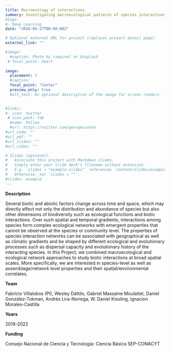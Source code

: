 ```yaml
---
title: Macroecology of interactions
summary: Investigating macroecological patterns of species interactions
#tags:
#- Deep Learning
date: "2016-04-27T00:00:00Z"

# Optional external URL for project (replaces project detail page).
external_link: ""

#image:
  #caption: Photo by rawpixel on Unsplash
 # focal_point: Smart
  
image:
  placement: 1
  #caption:
  focal_point: "Center"
  preview_only: true
  #alt_text: An optional description of the image for screen readers.  
  

#links:
#- icon: twitter
 # icon_pack: fab
  #name: Follow
  #url: https://twitter.com/georgecushen
#url_code: ""
#url_pdf: ""
#url_slides: ""
#url_video: ""

# Slides (optional).
#   Associate this project with Markdown slides.
#   Simply enter your slide deck's filename without extension.
#   E.g. `slides = "example-slides"` references `content/slides/example-slides.md`.
#   Otherwise, set `slides = ""`.
#slides: example
---
```


**Description**

Several biotic and abiotic factors change across time and space, which may directly affect not only the distribution and abundance of species but also other dimensions of biodiversity such as ecological functions and biotic interactions. Over such spatial and temporal gradients, interactions among species form complex ecological networks with emergent properties that cannot be observed at the species or community level. The properties of species interaction networks can be associated with geographical as well as climatic gradients and be shaped by different ecological and evolutionary processes such as dispersal capacity and evolutionary history of the interacting species. In this Project, we combined macroecological and ecological network approaches to study biotic interactions at broad spatial scales. More specifically, we are interested in species-level as well as assemblage/network level properties and their spatial/environmental correlates. 

**Team**

Fabricio Villalobos (PI), Wesley Dáttilo, Gabriel Massaine Moulatlet, Daniel González-Tokman, Andrés Lira-Noriega, W. Daniel Kissling, Ignacion Morales-Castilla

**Years**

2019-2022

**Funding**

Consejo Nacional de Ciencia y Tecnología: Ciencia Básica SEP-CONACYT


